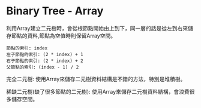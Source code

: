 # Binary Tree - Array

利用Array建立二元樹時，會從根節點開始由上到下，同一層的話是從左到右來儲存節點的資料,節點為空值時則保留Array空間。

```
節點的索引: index
左子節點的索引: (2 * index) + 1
右子節點的索引: (2 * index) + 2
父節點的索引: (index - 1) / 2
```

完全二元樹: 使用Array來儲存二元樹資料結構是不錯的方法，特別是堆積樹。

稀缺二元樹(缺了很多節點的二元樹): 使用Array來儲存二元樹資料結構，會浪費很多儲存空間。 
